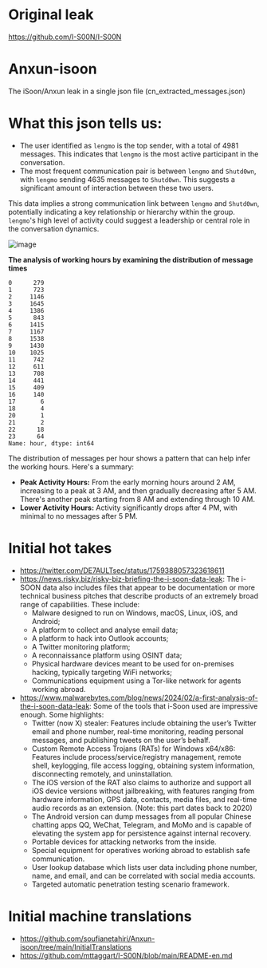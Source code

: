 # Original leak
https://github.com/I-S00N/I-S00N

# Anxun-isoon
The iSoon/Anxun leak in a single json file (cn_extracted_messages.json)

# What this json tells us:
-   The user identified as `lengmo` is the top sender, with a total of 4981 messages. This indicates that `lengmo` is the most active participant in the conversation.
-   The most frequent communication pair is between `lengmo` and `Shutd0wn`, with `lengmo` sending 4635 messages to `Shutd0wn`. This suggests a significant amount of interaction between these two users.

This data implies a strong communication link between `lengmo` and `Shutd0wn`, potentially indicating a key relationship or hierarchy within the group. `lengmo`'s high level of activity could suggest a leadership or central role in the conversation dynamics.

![image](https://github.com/soufianetahiri/Anxun-isoon/assets/17729335/da21f000-ccce-471c-9fb9-580e821098ee)

**The analysis of working hours by examining the distribution of message times**

    0      279
    1      723
    2     1146
    3     1645
    4     1386
    5      843
    6     1415
    7     1167
    8     1538
    9     1430
    10    1025
    11     742
    12     611
    13     708
    14     441
    15     409
    16     140
    17       6
    18       4
    20       1
    21       2
    22      18
    23      64
    Name: hour, dtype: int64

The distribution of messages per hour shows a pattern that can help infer the working hours. Here's a summary:

-   **Peak Activity Hours:** From the early morning hours around 2 AM, increasing to a peak at 3 AM, and then gradually decreasing after 5 AM. There's another peak starting from 8 AM and extending through 10 AM.
-   **Lower Activity Hours:** Activity significantly drops after 4 PM, with minimal to no messages after 5 PM.

# Initial hot takes
-   https://twitter.com/DE7AULTsec/status/1759388057323618611
-   https://news.risky.biz/risky-biz-briefing-the-i-soon-data-leak:
The i-SOON data also includes files that appear to be documentation or more technical business pitches that describe products of an extremely broad range of capabilities. These include:
    -  Malware designed to run on Windows, macOS, Linux, iOS, and Android;
    -  A platform to collect and analyse email data;
    -  A platform to hack into Outlook accounts;
    -  A Twitter monitoring platform;
    -  A reconnaissance platform using OSINT data;
    -  Physical hardware devices meant to be used for on-premises hacking, typically targeting WiFi networks;
    -  Communications equipment using a Tor-like network for agents working abroad.
-   https://www.malwarebytes.com/blog/news/2024/02/a-first-analysis-of-the-i-soon-data-leak:
Some of the tools that i-Soon used are impressive enough. Some highlights:
    -   Twitter (now X) stealer: Features include obtaining the user’s Twitter email and phone number, real-time monitoring, reading personal messages, and publishing tweets on the user’s behalf.
    -   Custom Remote Access Trojans (RATs) for Windows x64/x86: Features include process/service/registry management, remote shell, keylogging, file access logging, obtaining system information, disconnecting remotely, and uninstallation.
    -   The iOS version of the RAT also claims to authorize and support all iOS device versions without jailbreaking, with features ranging from hardware information, GPS data, contacts, media files, and real-time audio records as an extension. (Note: this part dates back to 2020)
    -   The Android version can dump messages from all popular Chinese chatting apps QQ, WeChat, Telegram, and MoMo and is capable of elevating the system app for persistence against internal recovery.
    -   Portable devices for attacking networks from the inside.
    -   Special equipment for operatives working abroad to establish safe communication.
    -   User lookup database which lists user data including phone number, name, and email, and can be correlated with social media accounts.
    -   Targeted automatic penetration testing scenario framework.
  
# Initial machine translations
-   https://github.com/soufianetahiri/Anxun-isoon/tree/main/InitialTranslations
-   https://github.com/mttaggart/I-S00N/blob/main/README-en.md

